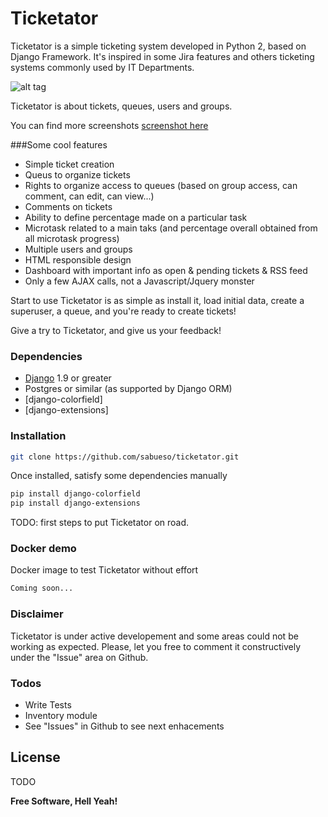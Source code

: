 # Ticketator

Ticketator is a simple ticketing system developed in Python 2, based on Django Framework.
It's inspired in some Jira features and others ticketing systems commonly used by IT Departments.

![alt tag](https://dl.dropboxusercontent.com/u/13983419/ticketator/tickets.png)

Ticketator is about tickets, queues, users and groups.

You can find more screenshots [screenshot here]

###Some cool features

* Simple ticket creation
* Queus to organize tickets
* Rights to organize access to queues (based on group access, can comment, can edit, can view...)
* Comments on tickets
* Ability to define percentage made on a particular task
* Microtask related to a main taks (and percentage overall obtained from all microtask progress)
* Multiple users and groups
* HTML responsible design
* Dashboard with important info as open & pending tickets & RSS feed
* Only a few AJAX calls, not a Javascript/Jquery monster

Start to use Ticketator is as simple as install it, load initial data, create a superuser, a queue, and you're ready to create tickets!

Give a try to Ticketator, and give us your feedback!


### Dependencies

* [Django] 1.9 or greater
* Postgres or similar (as supported by Django ORM)
* [django-colorfield] 
* [django-extensions] 

### Installation
```sh
git clone https://github.com/sabueso/ticketator.git
```
Once installed, satisfy some dependencies manually
```sh
pip install django-colorfield
pip install django-extensions
```
TODO: first steps to put Ticketator on road.

### Docker demo
Docker image to test Ticketator without effort
```sh
Coming soon...
```
### Disclaimer

Ticketator is under active developement and some areas could not be working as expected. Please, let you free to comment it constructively under the "Issue" area on Github.

### Todos

 - Write Tests
 - Inventory module
 - See "Issues" in Github to see next enhacements

License
----
TODO


**Free Software, Hell Yeah!**

[//]: # (These are reference links used in the body of this note and get stripped out when the markdown processor does its job. There is no need to format nicely because it shouldn't be seen. Thanks SO - http://stackoverflow.com/questions/4823468/store-comments-in-markdown-syntax)


   [Django]: <https://www.djangoproject.com/download/>
   [screenshot here]: <https://github.com/sabueso/ticketator/blob/master/Screenshot.md>
